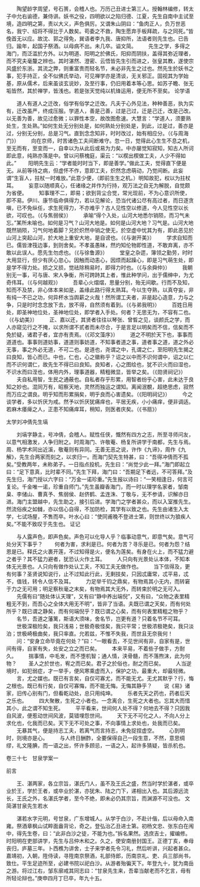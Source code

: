 <!-- { "loadSidebar": true } -->
　　陶望龄字周望，号石篑，会稽人也。万历己丑进士第三人。授翰林编修，转太子中允右谕德，兼侍讲。妖书之役，四明欲以之陷归德、江夏，先生自南中主试至境，造四明之第，责以大义，声色俱厉。又谓朱山阴曰：“鱼肉正人，负万世恶名，我宁、绍将不得比于人数矣。苟委之不救，陶生愿弃手板拜疏，与之同死。”皆俛首无以应。故沈、郭之得免，巽语者李九我、唐抑所，法语者则先生也。已告归。踰年，起国子祭酒。以母病不出。未几卒。谥文简。
　　先生之学，多得之海门，而泛滥於方外。以为明道、阳明之於佛氏，阳抑而阴扶，盖得其弥近理者，而不究夫毫釐之辨也。其时湛然、澄密、云悟皆先生引而进之，张皇其教，遂使宗风盛於东浙。其流之弊，则重富贵而轻名节，未必非先生之过也。然先生於妖书之事，犯手持正，全不似佛氏举动，可见禅学亦是清谈，无关邪正。固视其为学始基，原从儒术，后来虽谈玄说妙，及至行事，仍旧用着本等心思。如苏子瞻、张无垢皆然，其於禅学，皆浅也。若是张天觉纯以机锋运用，便无所不至矣。
论学语

　　道人有道人之迁改，俗学有俗学之迁改。凡夫于心外见法，种种善恶，执为实有，迁改虽严，终成压服。学道人，善是己善，过是己过，迁是己迁，改是己改。以无善为善，故见过愈微；以罪性本空，故改图愈速。大慧言：“学道人，须要熟处生，生处熟。”如何生处无分别处是，如何熟处分别处是，到此，过是过，善亦是过，分别无分别，总是习气。直到念念知非，时时改过，始有相应分。（《与周海门》）
　　向在京师，时苦诸色工夫间断难守。忽一日，觉得此心生生不息之机，至无而有，至变而一，自幸以为从此后或易为力矣。中亦屡觉知寂知，知古人所诃即此意，纯熟亦落是中。曾以问蔡槐庭，渠云：“以楔出楔做工夫，人少不得如此。”
　　阳明先生云：“学者能时时当下，即是善学。”做此工夫，觉得直下便是无。从前等待之病，但虚怀不作，意即工夫，炽然念虑萌动，乃觉间断。此妄谓“生盲人，拄杖一时难放。”此意少便，（即前生生之机。）明知故犯，权以为拄杖耳。
　　妄意以随顺真心，任诸缘之并作为行持，观万法之自无为解脱，自觉颇为省便。
　　知事理不二，即易；欲到背尘合觉，常光现前，不为心意识所使，即不易。伊川、康节临命俱得力，若以见解论，恐当代诸公尽有高过者，而日逐贪嗔，已不免纵任，求生死得力，不亦难乎？古人见性空以修道，今人见性空以长欲，可叹也。（《与焦弱侯》）
　　承喻“得个入处，山河大地悉尔销陨，而习气未忘。”某所未喻也。如何是习气？山河大地是。如何是山河大地？习气是。山河大地既然销陨，习气何地着脚？兄於炽然中销之使无，於空虚中忧其为有，即此恶见於山河上突起山河，於大地上重安大地，是自谤也。（《与谢开美》）
　　学求自知而已。儒皆津筏边事，到则舍矣。不孝虽愚昧，然灼知伦物即性道，不敢弃离，亦不敢以此误人。愿先生勿虑也。（《与徐鲁源》）
　　堂皇之杂遝，簿领之勤劳，时时大用显行，但少有厌心怠心。因触而动恚心，因烦而起躁心，即是习气萌生处，即是学不得力处。损之又损，觉祛除稍易时，即得力时也。（《与余舜仲》）
　　我朝别无一事，可与唐、宋人争衡，所可跨跱其上者，惟此种学问，出于儒绅中，为尤奇伟耳。（《与何越观》）
　　吾辈心火熠熠，思量分别，殆无间歇。行而不及知，知而不及禁，非心体本来如是，盖缘此路行得太熟耳。今以生夺熟，以真夺妄，非有纯一不已之功，何异杯水当舆薪之火哉！然所谓工夫者，非是起心造意，力与之争，只是时时念念放下去，放不得，自然须有着到。（《与弟我明》）
　　百姓日用处，即圣神地位处，圣神地位处，即学者入手处。何者？无思无为，不容有二也。（《与幼美》）
　　正、嘉以还，其贤者往往以琴张、曾晳之见，谈颜氏之学，而人亦窥见行之不掩，以求所谓不贰者而未尽合，于是言足以明矣而不信，信矣而不免於疑，诸君子者，宜亦有责焉。（《邓文藻序》）
　　道之不明於天下也，事事而道道也。事事则道妨事，道道则事妨道，不知事者道之事，道者事之道，道之外必无事，事之外必无道，不可二也。是道也，尧谓之中，孔谓之仁，至阳明先生揭之曰良知，皆心而已。中也，仁也，心之徽称乎？诏之以中而不识何谓中，诏之以仁而不识何谓仁，故先生不得已曰良知。良知者，心之图绘也，犹不识火而曰湿也，不识水而曰洷也，体用内外，理事道器，精粗微显，皆举之矣。（《勋贤祠记》）
　　夫自私用智，生民之通蔽也。自私者存乎形累，用智者纷乎心害，此未达于良知之妙也。混同万有，昭察天地，灵然而独运之谓知。离闻泯覩，超绝思虑，寂然而万应之谓良。明乎知而形累捐矣，明乎良而心害遗矣。（《阳明祠记》）
　　今之谈学者，多以忻厌为戒。然予以忻厌犹痛痒也，平居无疾，小小痛痒，便非调适。若麻木痿痺之人，正患不知痛痒耳，稍知，则医者庆矣。（《书扇》）

太学刘冲倩先生塙

　　刘塙字静主，号冲倩，会稽人。赋性任侠，慨然有四方之志，所至寻师问友，以意气相激发，人争归附之。时周海门、许敬菴、杨复所讲学于南都，先生与焉。周、杨学术同出近溪，敬菴则有异同。无善无恶之说，许作《九谛》，周作《九解》，先生合两家而刻之，以求归一。而海门契先生特甚，曰：“吾得冲倩而不孤矣。”受教两年，未称弟子。一日指点投机，先生曰：“尚觉少此一拜。”海门即起立曰：“足下意真，比时辈不同。”先生下拜，海门曰：“吾期足下者远，不可答拜。”及先生归，海门授以六字曰：“万金一诺珍重。”先生报以诗曰：“一笑相逢日，何言可复论。千金唯一诺，珍重自师门。”先生虽瓣香海门，而一时以理学名家者，邹南臬、李储山、曹真予、焦弱侯、赵侪鹤、孟连洙、丁敬与，无不参请，识解亦日进。海门主盟越中，先生助之，接引后进。学海门之学者甚众，而以入室推先生。然流俗疾之如雠，亦以信心自得，不加防检，其学有以致之也。先生由诸生入太学，七试场屋，不售而卒。叶水心曰：“使同甫晚不登进士第，则世终以为狼疾人矣。”不能不致叹于先生也。
证记

　　与人露声色，即声色矣。声色可以化导人乎？临事动意气，即意气矣。意气可处分天下事乎？
　　何者为害，求利是已。何者为苦？寻乐是已。何者为怨？结恩是已。释氏之火裹开莲，不过知得是火，便名为莲矣。有身在火上，而不猛力避之者乎？其不猛力避者，犹恐认火作土耳。
　　人只向有光景处认本体，不知本体无光景也。人只向有做作处认工夫，不知工夫无做作也。
　　当下信得及，更有何事？圣贤说知说行，止不过知此行此，无剩技矣，只因忒庸常，忒平易，忒不，值钱，转令人信不及耳。
　　力足举千钧之鼎矣，有物焉其小无内，而转窘于力之无可用；明足察秋毫之末矣，有物焉其大无外，而转束於明之无可入。
　　先儒有曰“随处体认天理”，又有曰“静中养出端倪”，又有曰，“众物之表里精粗无不到，而吾心之全体大用无不明”，皆非了当语。夫既已谓之天矣，而有何处所乎？既已谓之静矣，而有何端倪乎？既已谓之心矣，而有何表里精粗之物乎？
　　名节，吾道之藩篱，斯语大须味，舍名节，岂更有道？只着名节不可耳。
　　世极深极险矣，我只浅易；世极奇极怪矣，我只平常；世极浓极艳矣，我只淡泊；世极崎极曲矣，我只率直。允若兹，不惟不失我，而世且无奈我何！
　　问：“安身立命毕竟在何处？”曰：“一眼看去，不见世间有非，自家有是，世间有得，自家有失，处安之立之而已矣。
　　本来平易，不着些子做手，方耐久。
　　揣事情，中毛发，而不堕机智；通人情，浃骨髓，而不落煦沫，此为何物？
　　圣人之於世也，宥之而已矣。君子之於俗也，耐之而已矣。
　　人当逆境时，如犯弱症，才一举手，便风寒乘虚而入，保护之功，最重大，却最轻微。
　　言，尤之媒也。既已有言矣，自仅可寡尤，而不能无尤。无尤其默乎？行，悔之根也。既已有行矣，自仅可寡悔，而不能无悔。无悔其静乎？
　　说《易》诸家，旧传心别有门，但看乾动处，总只用纯坤。
　　乐者先天之药也，药者后天之乐也。
　　四大聚散，生死之小者也。一念离合，生死之大者也。忘其大而惜其小，此之谓不知生死。
　　平平看来，世间何人处不得？何地去不得？只因我自风波，便惹动世间风波，莫错埋怨世间。
　　天下无不可化之人，不向人分上求化也，化我而已矣。天下无不可处之事，不向事情上求处也，处我而已矣。
　　无暴其气，便是持志工夫，若离气而言持志，未免捉捏虚空。
　　心到明时，则境亦是心。
　　与人终日酬酢，全要保得自己一段生意，不然，意思绸缪，礼文隆腆，而一语之出，怀许多顾忌，一语之入，起许多猜疑，皆杀机也。



卷三十七　甘泉学案一

前言

　　王、湛两家，各立宗旨，湛氏门人，虽不及王氏之盛，然当时学於湛者，或卒业於王，学於王者，或卒业於湛，亦犹朱、陆之门下，递相出入也。其后源远流长，王氏之外，名湛氏学者，至今不绝，即未必仍其宗旨，而渊源不可没也。
文简湛甘泉先生若水

　　湛若水字元明，号甘泉，广东增城人。从学于白沙，不赴计偕，后以母命入南雍。祭酒章枫山试睟面盎背论，奇之。登弘治乙丑进士第。初杨文忠、张东白在闱中，得先生卷，曰：“此非白沙之徒，不能为也。”拆名果然。选庶吉士，擢编修。时阳明在吏部讲学，先生与吕仲木和之。久之，使安南册封国王。正德丁亥，奉母丧归，庐墓三年。卜西樵为讲舍，士子来学者先令习礼，然后听讲，兴起者甚众。嘉靖初，入朝，陞侍读，寻陞南京祭酒，礼部侍郎，历南京礼、吏、兵三部尚书，致仕。平生足迹所至，必建书院以祀白沙。从游者殆徧天下。年登九十，犹为南岳之游。将过江右，邹东廓戒其同志曰：“甘泉先生来，吾辈当献老而不乞言，毋有所轻论辩也。”庚申四月丁巳卒，年九十五。
